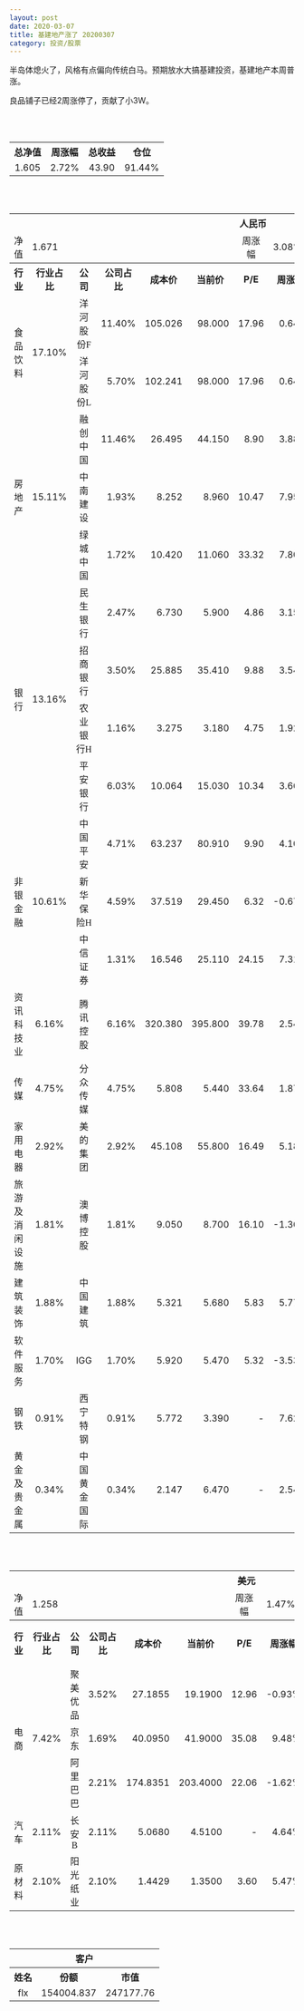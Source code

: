 ```yaml
---
layout: post
date: 2020-03-07
title: 基建地产涨了 20200307
category: 投资/股票
---
```


半岛体熄火了，风格有点偏向传统白马。预期放水大搞基建投资，基建地产本周普涨。

良品铺子已经2周涨停了，贡献了小3W。

<br/>
<br/>

<table cellspacing="0" border="0">
	<tr>
		<th height="21" align="center"><font face="Noto Sans CJK SC Regular">总净值</font></th>
		<th align="center"><font face="Noto Sans CJK SC Regular">周涨幅</font></th>
		<th align="center"><font face="Noto Sans CJK SC Regular">总收益</font></th>
		<th align="center"><font face="Noto Sans CJK SC Regular">仓位</font></th>
	</tr>
	<tr>
		<td height="17" align="center" sdval="1.605" sdnum="1033;0;0.000">1.605</td>
		<td align="center" sdval="0.0272" sdnum="1033;0;0.00%">2.72%</td>
		<td align="center" sdval="43.9" sdnum="1033;0;0.00">43.90</td>
		<td align="center" sdval="0.9144" sdnum="1033;0;0.00%">91.44%</td>
	</tr>
</table>
<br />
<br />
<table>
	<tr>
		<th colspan="12"  height="21" align="center" valign="middle"><font face="Noto Sans CJK SC Regular">人民币</font></th>
		</tr>
	<tr>
		<td height="17" align="center"><font face="Noto Sans CJK SC Regular">净值</font></td>
		<td colspan="5"  align="left" valign="middle" sdval="1.671" sdnum="1033;">1.671</td>
		<td align="center"><font face="Noto Sans CJK SC Regular">周涨幅</font></td>
		<td colspan="5"  align="left" valign="middle" sdval="0.0308" sdnum="1033;0;0.00%">3.08%</td>
		</tr>
	<tr>
		<th height="21" align="center" valign="middle"><font face="Noto Sans CJK SC Regular">行业</font></th>
		<th align="center" valign="middle"><font face="Noto Sans CJK SC Regular">行业占比</font></th>
		<th align="center"><font face="Noto Sans CJK SC Regular">公司</font></th>
		<th align="center"><font face="Noto Sans CJK SC Regular">公司占比</font></th>
		<th align="center"><font face="Noto Sans CJK SC Regular">成本价</font></th>
		<th align="center"><font face="Noto Sans CJK SC Regular">当前价</font></th>
		<th align="center">P/E</th>
		<th align="center"><font face="Noto Sans CJK SC Regular">周涨幅</font></th>
		<th align="center"><font face="Noto Sans CJK SC Regular">总涨幅</font></th>
		<th align="left"><font face="Noto Sans CJK SC Regular">下一阶梯</font></th>
		<th align="left"><font face="Noto Sans CJK SC Regular">浮动止损价</font></th>
		<th align="center"><font face="Noto Sans CJK SC Regular">止损价</font></th>
	</tr>
	<tr>
		<td rowspan="2"  height="42" align="center" valign="middle"><font face="Noto Sans CJK SC Regular">食品饮料</font></td>
		<td rowspan="2"  align="center" valign="middle" sdval="0.171" sdnum="1033;0;0.00%">17.10%</td>
		<td align="center"><font face="Noto Sans CJK SC Regular">洋河股份F</font></td>
		<td align="right" sdval="0.114" sdnum="1033;0;0.00%">11.40%</td>
		<td align="right" sdval="105.026" sdnum="1033;0;0.000">105.026</td>
		<td align="right" sdval="98" sdnum="1033;0;0.000">98.000</td>
		<td align="right" sdval="17.96" sdnum="1033;0;0.00">17.96</td>
		<td align="right" sdval="0.0064" sdnum="1033;0;0.00%">0.64%</td>
		<td align="right" bgcolor="#CCFFCC" sdval="-0.0682977205644317" sdnum="1033;0;0.00%"><font color="#006600">-6.83%</font></td>
		<td align="right" sdval="131.2825" sdnum="1033;0;0.000">131.283</td>
		<td align="right" sdval="0" sdnum="1033;0;0.000">0.000</td>
		<td align="right" sdval="0" sdnum="1033;0;0.000">0.000</td>
	</tr>
	<tr>
		<td align="center"><font face="Noto Sans CJK SC Regular">洋河股份L</font></td>
		<td align="right" sdval="0.057" sdnum="1033;0;0.00%">5.70%</td>
		<td align="right" sdval="102.241" sdnum="1033;0;0.000">102.241</td>
		<td align="right" sdval="98" sdnum="1033;0;0.000">98.000</td>
		<td align="right" sdval="17.96" sdnum="1033;0;0.00">17.96</td>
		<td align="right" sdval="0.0064" sdnum="1033;0;0.00%">0.64%</td>
		<td align="right" bgcolor="#CCFFCC" sdval="-0.0428804237047761" sdnum="1033;0;0.00%"><font color="#006600">-4.29%</font></td>
		<td align="right" sdval="127.80125" sdnum="1033;0;0.000">127.801</td>
		<td align="right" sdval="0" sdnum="1033;0;0.000">0.000</td>
		<td align="right" sdval="0" sdnum="1033;0;0.000">0.000</td>
	</tr>
	<tr>
		<td rowspan="3"  height="51" align="center" valign="middle"><font face="Noto Sans CJK SC Regular">房地产</font></td>
		<td rowspan="3"  align="center" valign="middle" sdval="0.1511" sdnum="1033;0;0.00%">15.11%</td>
		<td align="center"><font face="Noto Sans CJK SC Regular">融创中国</font></td>
		<td align="right" sdval="0.1146" sdnum="1033;0;0.00%">11.46%</td>
		<td align="right" sdval="26.495" sdnum="1033;0;0.000">26.495</td>
		<td align="right" sdval="44.15" sdnum="1033;0;0.000">44.150</td>
		<td align="right" sdval="8.9" sdnum="1033;0;0.00">8.90</td>
		<td align="right" sdval="0.0388" sdnum="1033;0;0.00%">3.88%</td>
		<td align="right" bgcolor="#FFCCCC" sdval="0.664952141913568" sdnum="1033;0;0.00%"><font color="#CC0000">66.50%</font></td>
		<td align="right" bgcolor="#CCFFCC" sdval="51.748046875" sdnum="1033;0;0.000"><font color="#006600">51.748</font></td>
		<td align="right" bgcolor="#FFCCCC" sdval="38.0865625" sdnum="1033;0;0.000"><font color="#CC0000">38.087</font></td>
		<td align="right" bgcolor="#FFCCCC" sdval="38.087" sdnum="1033;0;0.000"><font color="#CC0000">38.087</font></td>
	</tr>
	<tr>
		<td align="center"><font face="Noto Sans CJK SC Regular">中南建设</font></td>
		<td align="right" sdval="0.0193" sdnum="1033;0;0.00%">1.93%</td>
		<td align="right" sdval="8.252" sdnum="1033;0;0.000">8.252</td>
		<td align="right" sdval="8.96" sdnum="1033;0;0.000">8.960</td>
		<td align="right" sdval="10.47" sdnum="1033;0;0.00">10.47</td>
		<td align="right" sdval="0.0795" sdnum="1033;0;0.00%">7.95%</td>
		<td align="right" bgcolor="#FFCCCC" sdval="0.0843973824527386" sdnum="1033;0;0.00%"><font color="#CC0000">8.44%</font></td>
		<td align="right" sdval="10.315" sdnum="1033;0;0.000">10.315</td>
		<td align="right" sdval="0" sdnum="1033;0;0.000">0.000</td>
		<td align="right" sdval="0" sdnum="1033;0;0.000">0.000</td>
	</tr>
	<tr>
		<td align="center"><font face="Noto Sans CJK SC Regular">绿城中国</font></td>
		<td align="right" sdval="0.0172" sdnum="1033;0;0.00%">1.72%</td>
		<td align="right" sdval="10.42" sdnum="1033;0;0.000">10.420</td>
		<td align="right" sdval="11.06" sdnum="1033;0;0.000">11.060</td>
		<td align="right" sdval="33.32" sdnum="1033;0;0.00">33.32</td>
		<td align="right" sdval="0.078" sdnum="1033;0;0.00%">7.80%</td>
		<td align="right" bgcolor="#FFCCCC" sdval="0.0600203454894435" sdnum="1033;0;0.00%"><font color="#CC0000">6.00%</font></td>
		<td align="right" sdval="13.025" sdnum="1033;0;0.000">13.025</td>
		<td align="right" sdval="0" sdnum="1033;0;0.000">0.000</td>
		<td align="right" sdval="0" sdnum="1033;0;0.000">0.000</td>
	</tr>
	<tr>
		<td rowspan="4"  height="72" align="center" valign="middle"><font face="Noto Sans CJK SC Regular">银行</font></td>
		<td rowspan="4"  align="center" valign="middle" sdval="0.1316" sdnum="1033;0;0.00%">13.16%</td>
		<td align="center"><font face="Noto Sans CJK SC Regular">民生银行</font></td>
		<td align="right" sdval="0.0247" sdnum="1033;0;0.00%">2.47%</td>
		<td align="right" sdval="6.73" sdnum="1033;0;0.000">6.730</td>
		<td align="right" sdval="5.9" sdnum="1033;0;0.000">5.900</td>
		<td align="right" sdval="4.86" sdnum="1033;0;0.00">4.86</td>
		<td align="right" sdval="0.0315" sdnum="1033;0;0.00%">3.15%</td>
		<td align="right" bgcolor="#CCFFCC" sdval="-0.12472838038633" sdnum="1033;0;0.00%"><font color="#006600">-12.47%</font></td>
		<td align="right" sdval="8.4125" sdnum="1033;0;0.000">8.413</td>
		<td align="right" sdval="0" sdnum="1033;0;0.000">0.000</td>
		<td align="right" sdval="0" sdnum="1033;0;0.000">0.000</td>
	</tr>
	<tr>
		<td align="center"><font face="Noto Sans CJK SC Regular">招商银行</font></td>
		<td align="right" sdval="0.035" sdnum="1033;0;0.00%">3.50%</td>
		<td align="right" sdval="25.885" sdnum="1033;0;0.000">25.885</td>
		<td align="right" sdval="35.41" sdnum="1033;0;0.000">35.410</td>
		<td align="right" sdval="9.88" sdnum="1033;0;0.00">9.88</td>
		<td align="right" sdval="0.0354" sdnum="1033;0;0.00%">3.54%</td>
		<td align="right" bgcolor="#FFCCCC" sdval="0.366573729959436" sdnum="1033;0;0.00%"><font color="#CC0000">36.66%</font></td>
		<td align="right" bgcolor="#CCFFCC" sdval="40.4453125" sdnum="1033;0;0.000"><font color="#006600">40.445</font></td>
		<td align="right" bgcolor="#FFCCCC" sdval="29.76775" sdnum="1033;0;0.000"><font color="#CC0000">29.768</font></td>
		<td align="right" bgcolor="#FFCCCC" sdval="29.768" sdnum="1033;0;0.000"><font color="#CC0000">29.768</font></td>
	</tr>
	<tr>
		<td align="center"><font face="Noto Sans CJK SC Regular">农业银行H</font></td>
		<td align="right" sdval="0.0116" sdnum="1033;0;0.00%">1.16%</td>
		<td align="right" sdval="3.275" sdnum="1033;0;0.000">3.275</td>
		<td align="right" sdval="3.18" sdnum="1033;0;0.000">3.180</td>
		<td align="right" sdval="4.75" sdnum="1033;0;0.00">4.75</td>
		<td align="right" sdval="0.0192" sdnum="1033;0;0.00%">1.92%</td>
		<td align="right" bgcolor="#CCFFCC" sdval="-0.0304076335877862" sdnum="1033;0;0.00%"><font color="#006600">-3.04%</font></td>
		<td align="right" sdval="4.09375" sdnum="1033;0;0.000">4.094</td>
		<td align="right" sdval="0" sdnum="1033;0;0.000">0.000</td>
		<td align="right" sdval="0" sdnum="1033;0;0.000">0.000</td>
	</tr>
	<tr>
		<td align="center"><font face="Noto Sans CJK SC Regular">平安银行</font></td>
		<td align="right" sdval="0.0603" sdnum="1033;0;0.00%">6.03%</td>
		<td align="right" sdval="10.064" sdnum="1033;0;0.000">10.064</td>
		<td align="right" sdval="15.03" sdnum="1033;0;0.000">15.030</td>
		<td align="right" sdval="10.34" sdnum="1033;0;0.00">10.34</td>
		<td align="right" sdval="0.0366" sdnum="1033;0;0.00%">3.66%</td>
		<td align="right" bgcolor="#FFCCCC" sdval="0.492041971383148" sdnum="1033;0;0.00%"><font color="#CC0000">49.20%</font></td>
		<td align="right" bgcolor="#CCFFCC" sdval="15.725" sdnum="1033;0;0.000"><font color="#006600">15.725</font></td>
		<td align="right" bgcolor="#FFCCCC" sdval="11.5736" sdnum="1033;0;0.000"><font color="#CC0000">11.574</font></td>
		<td align="right" bgcolor="#FFCCCC" sdval="14.467" sdnum="1033;0;0.000"><font color="#CC0000">14.467</font></td>
	</tr>
	<tr>
		<td rowspan="3"  height="52" align="center" valign="middle"><font face="Noto Sans CJK SC Regular">非银金融</font></td>
		<td rowspan="3"  align="center" valign="middle" sdval="0.1061" sdnum="1033;0;0.00%">10.61%</td>
		<td align="center"><font face="Noto Sans CJK SC Regular">中国平安</font></td>
		<td align="right" sdval="0.0471" sdnum="1033;0;0.00%">4.71%</td>
		<td align="right" sdval="63.237" sdnum="1033;0;0.000">63.237</td>
		<td align="right" sdval="80.91" sdnum="1033;0;0.000">80.910</td>
		<td align="right" sdval="9.9" sdnum="1033;0;0.00">9.90</td>
		<td align="right" sdval="0.041" sdnum="1033;0;0.00%">4.10%</td>
		<td align="right" bgcolor="#FFCCCC" sdval="0.278072460742919" sdnum="1033;0;0.00%"><font color="#CC0000">27.81%</font></td>
		<td align="right" bgcolor="#CCFFCC" sdval="98.8078125" sdnum="1033;0;0.000"><font color="#006600">98.808</font></td>
		<td align="right" bgcolor="#FFCCCC" sdval="72.72255" sdnum="1033;0;0.000"><font color="#CC0000">72.723</font></td>
		<td align="right" bgcolor="#FFCCCC" sdval="72.723" sdnum="1033;0;0.000"><font color="#CC0000">72.723</font></td>
	</tr>
	<tr>
		<td align="center"><font face="Noto Sans CJK SC Regular">新华保险H</font></td>
		<td align="right" sdval="0.0459" sdnum="1033;0;0.00%">4.59%</td>
		<td align="right" sdval="37.519" sdnum="1033;0;0.000">37.519</td>
		<td align="right" sdval="29.45" sdnum="1033;0;0.000">29.450</td>
		<td align="right" sdval="6.32" sdnum="1033;0;0.00">6.32</td>
		<td align="right" sdval="-0.0067" sdnum="1033;0;0.00%">-0.67%</td>
		<td align="right" bgcolor="#CCFFCC" sdval="-0.216464367387191" sdnum="1033;0;0.00%"><font color="#006600">-21.65%</font></td>
		<td align="right" sdval="46.89875" sdnum="1033;0;0.000">46.899</td>
		<td align="right" sdval="0" sdnum="1033;0;0.000">0.000</td>
		<td align="right" sdval="0" sdnum="1033;0;0.000">0.000</td>
	</tr>
	<tr>
		<td align="center"><font face="Noto Sans CJK SC Regular">中信证券</font></td>
		<td align="right" sdval="0.0131" sdnum="1033;0;0.00%">1.31%</td>
		<td align="right" sdval="16.546" sdnum="1033;0;0.000">16.546</td>
		<td align="right" sdval="25.11" sdnum="1033;0;0.000">25.110</td>
		<td align="right" sdval="24.15" sdnum="1033;0;0.00">24.15</td>
		<td align="right" sdval="0.0731" sdnum="1033;0;0.00%">7.31%</td>
		<td align="right" bgcolor="#FFCCCC" sdval="0.516187332285749" sdnum="1033;0;0.00%"><font color="#CC0000">51.62%</font></td>
		<td align="right" bgcolor="#CCFFCC" sdval="25.853125" sdnum="1033;0;0.000"><font color="#006600">25.853</font></td>
		<td align="right" bgcolor="#FFCCCC" sdval="19.0279" sdnum="1033;0;0.000"><font color="#CC0000">19.028</font></td>
		<td align="right" bgcolor="#FFCCCC" sdval="19.028" sdnum="1033;0;0.000"><font color="#CC0000">19.028</font></td>
	</tr>
	<tr>
		<td height="17" align="center" valign="middle"><font face="Noto Sans CJK SC Regular">资讯科技业</font></td>
		<td align="center" valign="middle" sdval="0.0616" sdnum="1033;0;0.00%">6.16%</td>
		<td align="center"><font face="Noto Sans CJK SC Regular">腾讯控股</font></td>
		<td align="right" sdval="0.0616" sdnum="1033;0;0.00%">6.16%</td>
		<td align="right" sdval="320.38" sdnum="1033;0;0.000">320.380</td>
		<td align="right" sdval="395.8" sdnum="1033;0;0.000">395.800</td>
		<td align="right" sdval="39.78" sdnum="1033;0;0.00">39.78</td>
		<td align="right" sdval="0.0254" sdnum="1033;0;0.00%">2.54%</td>
		<td align="right" bgcolor="#FFCCCC" sdval="0.234007953055746" sdnum="1033;0;0.00%"><font color="#CC0000">23.40%</font></td>
		<td align="right" sdval="400.475" sdnum="1033;0;0.000">400.475</td>
		<td align="right" sdval="0" sdnum="1033;0;0.000">0.000</td>
		<td align="right" bgcolor="#FFCCCC" sdval="368.437" sdnum="1033;0;0.000"><font color="#CC0000">368.437</font></td>
	</tr>
	<tr>
		<td height="17" align="center" valign="middle"><font face="Noto Sans CJK SC Regular">传媒</font></td>
		<td align="center" valign="middle" sdval="0.0475" sdnum="1033;0;0.00%">4.75%</td>
		<td align="center"><font face="Noto Sans CJK SC Regular">分众传媒</font></td>
		<td align="right" sdval="0.0475" sdnum="1033;0;0.00%">4.75%</td>
		<td align="right" sdval="5.808" sdnum="1033;0;0.000">5.808</td>
		<td align="right" sdval="5.44" sdnum="1033;0;0.000">5.440</td>
		<td align="right" sdval="33.64" sdnum="1033;0;0.00">33.64</td>
		<td align="right" sdval="0.0187" sdnum="1033;0;0.00%">1.87%</td>
		<td align="right" bgcolor="#CCFFCC" sdval="-0.0647608815426997" sdnum="1033;0;0.00%"><font color="#006600">-6.48%</font></td>
		<td align="right" sdval="7.26" sdnum="1033;0;0.000">7.260</td>
		<td align="right" sdval="0" sdnum="1033;0;0.000">0.000</td>
		<td align="right" sdval="0" sdnum="1033;0;0.000">0.000</td>
	</tr>
	<tr>
		<td height="17" align="center" valign="middle"><font face="Noto Sans CJK SC Regular">家用电器</font></td>
		<td align="center" valign="middle" sdval="0.0292" sdnum="1033;0;0.00%">2.92%</td>
		<td align="center"><font face="Noto Sans CJK SC Regular">美的集团</font></td>
		<td align="right" sdval="0.0292" sdnum="1033;0;0.00%">2.92%</td>
		<td align="right" sdval="45.108" sdnum="1033;0;0.000">45.108</td>
		<td align="right" sdval="55.8" sdnum="1033;0;0.000">55.800</td>
		<td align="right" sdval="16.49" sdnum="1033;0;0.00">16.49</td>
		<td align="right" sdval="0.0518" sdnum="1033;0;0.00%">5.18%</td>
		<td align="right" bgcolor="#FFCCCC" sdval="0.235631125299282" sdnum="1033;0;0.00%"><font color="#CC0000">23.56%</font></td>
		<td align="right" sdval="56.385" sdnum="1033;0;0.000">56.385</td>
		<td align="right" sdval="0" sdnum="1033;0;0.000">0.000</td>
		<td align="right" bgcolor="#FFCCCC" sdval="51.874" sdnum="1033;0;0.000"><font color="#CC0000">51.874</font></td>
	</tr>
	<tr>
		<td height="17" align="center" valign="middle"><font face="Noto Sans CJK SC Regular">旅游及消闲设施</font></td>
		<td align="center" valign="middle" sdval="0.0181" sdnum="1033;0;0.00%">1.81%</td>
		<td align="center"><font face="Noto Sans CJK SC Regular">澳博控股</font></td>
		<td align="right" sdval="0.0181" sdnum="1033;0;0.00%">1.81%</td>
		<td align="right" sdval="9.05" sdnum="1033;0;0.000">9.050</td>
		<td align="right" sdval="8.7" sdnum="1033;0;0.000">8.700</td>
		<td align="right" sdval="16.1" sdnum="1033;0;0.00">16.10</td>
		<td align="right" sdval="-0.0136" sdnum="1033;0;0.00%">-1.36%</td>
		<td align="right" bgcolor="#CCFFCC" sdval="-0.0400740331491715" sdnum="1033;0;0.00%"><font color="#006600">-4.01%</font></td>
		<td align="right" sdval="11.3125" sdnum="1033;0;0.000">11.313</td>
		<td align="right" sdval="0" sdnum="1033;0;0.000">0.000</td>
		<td align="right" sdval="0" sdnum="1033;0;0.000">0.000</td>
	</tr>
	<tr>
		<td height="17" align="center" valign="middle"><font face="Noto Sans CJK SC Regular">建筑装饰</font></td>
		<td align="center" valign="middle" sdval="0.0188" sdnum="1033;0;0.00%">1.88%</td>
		<td align="center"><font face="Noto Sans CJK SC Regular">中国建筑</font></td>
		<td align="right" sdval="0.0188" sdnum="1033;0;0.00%">1.88%</td>
		<td align="right" sdval="5.321" sdnum="1033;0;0.000">5.321</td>
		<td align="right" sdval="5.68" sdnum="1033;0;0.000">5.680</td>
		<td align="right" sdval="5.83" sdnum="1033;0;0.00">5.83</td>
		<td align="right" sdval="0.0577" sdnum="1033;0;0.00%">5.77%</td>
		<td align="right" bgcolor="#FFCCCC" sdval="0.0660685209547076" sdnum="1033;0;0.00%"><font color="#CC0000">6.61%</font></td>
		<td align="right" sdval="6.65125" sdnum="1033;0;0.000">6.651</td>
		<td align="right" sdval="0" sdnum="1033;0;0.000">0.000</td>
		<td align="right" sdval="0" sdnum="1033;0;0.000">0.000</td>
	</tr>
	<tr>
		<td height="17" align="center" valign="middle"><font face="Noto Sans CJK SC Regular">软件服务</font></td>
		<td align="center" valign="middle" sdval="0.017" sdnum="1033;0;0.00%">1.70%</td>
		<td align="center">IGG</td>
		<td align="right" sdval="0.017" sdnum="1033;0;0.00%">1.70%</td>
		<td align="right" sdval="5.92" sdnum="1033;0;0.000">5.920</td>
		<td align="right" sdval="5.47" sdnum="1033;0;0.000">5.470</td>
		<td align="right" sdval="5.32" sdnum="1033;0;0.00">5.32</td>
		<td align="right" sdval="-0.0353" sdnum="1033;0;0.00%">-3.53%</td>
		<td align="right" bgcolor="#CCFFCC" sdval="-0.0774135135135137" sdnum="1033;0;0.00%"><font color="#006600">-7.74%</font></td>
		<td align="right" sdval="7.4" sdnum="1033;0;0.000">7.400</td>
		<td align="right" sdval="0" sdnum="1033;0;0.000">0.000</td>
		<td align="right" sdval="0" sdnum="1033;0;0.000">0.000</td>
	</tr>
	<tr>
		<td height="17" align="center"><font face="Noto Sans CJK SC Regular">钢铁</font></td>
		<td align="center" valign="middle" sdval="0.0091" sdnum="1033;0;0.00%">0.91%</td>
		<td align="center"><font face="Noto Sans CJK SC Regular">西宁特钢</font></td>
		<td align="right" sdval="0.0091" sdnum="1033;0;0.00%">0.91%</td>
		<td align="right" sdval="5.772" sdnum="1033;0;0.000">5.772</td>
		<td align="right" sdval="3.39" sdnum="1033;0;0.000">3.390</td>
		<td align="right" sdnum="1033;0;0.00">-</td>
		<td align="right" sdval="0.0762" sdnum="1033;0;0.00%">7.62%</td>
		<td align="right" bgcolor="#CCFFCC" sdval="-0.414081912681913" sdnum="1033;0;0.00%"><font color="#006600">-41.41%</font></td>
		<td align="right" sdval="7.215" sdnum="1033;0;0.000">7.215</td>
		<td align="right" sdval="0" sdnum="1033;0;0.000">0.000</td>
		<td align="right" sdval="0" sdnum="1033;0;0.000">0.000</td>
	</tr>
	<tr>
		<td height="17" align="center"><font face="Noto Sans CJK SC Regular">黄金及贵金属</font></td>
		<td align="center" valign="middle" sdval="0.0034" sdnum="1033;0;0.00%">0.34%</td>
		<td align="center"><font face="Noto Sans CJK SC Regular">中国黄金国际</font></td>
		<td align="right" sdval="0.0034" sdnum="1033;0;0.00%">0.34%</td>
		<td align="right" sdval="2.147" sdnum="1033;0;0.000">2.147</td>
		<td align="right" sdval="6.47" sdnum="1033;0;0.000">6.470</td>
		<td align="right" sdnum="1033;0;0.00">-</td>
		<td align="right" sdval="0.0254" sdnum="1033;0;0.00%">2.54%</td>
		<td align="right" bgcolor="#FFCCCC" sdval="2.01210721937587" sdnum="1033;0;0.00%"><font color="#CC0000">201.21%</font></td>
		<td align="right" bgcolor="#CCFFCC" sdval="6.5521240234375" sdnum="1033;0;0.000"><font color="#006600">6.552</font></td>
		<td align="right" bgcolor="#FFCCCC" sdval="4.82236328125" sdnum="1033;0;0.000"><font color="#CC0000">4.822</font></td>
		<td align="right" sdval="0" sdnum="1033;0;0.000">0.000</td>
	</tr>
</table>
<br />
<br />
<table>
	<tr>
		<th colspan="12"  height="21" align="center" valign="middle"><font face="Noto Sans CJK SC Regular">美元</font></th>
		</tr>
	<tr>
		<td height="17" align="center"><font face="Noto Sans CJK SC Regular">净值</font></td>
		<td colspan="5"  align="left" valign="middle" sdval="1.258" sdnum="1033;">1.258</td>
		<td align="center"><font face="Noto Sans CJK SC Regular">周涨幅</font></td>
		<td colspan="5"  align="left" valign="middle" sdval="0.0147" sdnum="1033;0;0.00%">1.47%</td>
		</tr>
	<tr>
		<th height="22" align="center" valign="middle"><font face="Noto Sans CJK SC Regular">行业</font></th>
		<th align="center" valign="middle"><font face="Noto Sans CJK SC Regular">行业占比</font></th>
		<th align="center"><font face="Noto Sans CJK SC Regular">公司</font></th>
		<th align="center"><font face="Noto Sans CJK SC Regular">公司占比</font></th>
		<th align="center"><font face="Noto Sans CJK SC Regular">成本价</font></th>
		<th align="center"><font face="Noto Sans CJK SC Regular">当前价</font></th>
		<th align="center">P/E</th>
		<th align="center"><font face="Noto Sans CJK SC Regular">周涨幅</font></th>
		<th align="center"><font face="Noto Sans CJK SC Regular">总涨幅</font></th>
		<th align="left"><font face="Noto Sans CJK SC Regular">下一阶梯</font></th>
		<th align="left"><font face="Noto Sans CJK SC Regular">浮动止损价</font></th>
		<th align="center"><font face="Noto Sans CJK SC Regular">止损价</font></th>
	</tr>
	<tr>
		<td rowspan="3"  height="51" align="center" valign="middle"><font face="Noto Sans CJK SC Regular">电商</font></td>
		<td rowspan="3"  align="center" valign="middle" sdval="0.0742" sdnum="1033;0;0.00%">7.42%</td>
		<td align="center" sdnum="1033;0;0.00%"><font face="Noto Sans CJK SC Regular">聚美优品</font></td>
		<td align="right" sdval="0.0352" sdnum="1033;0;0.00%">3.52%</td>
		<td align="right" sdval="27.1855" sdnum="1033;0;0.0000">27.1855</td>
		<td align="right" sdval="19.19" sdnum="1033;0;0.0000">19.1900</td>
		<td align="right" sdval="12.96" sdnum="1033;0;0.00">12.96</td>
		<td align="right" sdval="-0.0093" sdnum="1033;0;0.00%">-0.93%</td>
		<td align="right" bgcolor="#CCFFCC" sdval="-0.295508991925843" sdnum="1033;0;0.00%"><font color="#006600">-29.55%</font></td>
		<td align="right" sdval="33.981875" sdnum="1033;0;0.000">33.982</td>
		<td align="right" sdval="0" sdnum="1033;0;0.000">0.000</td>
		<td align="right" sdval="0" sdnum="1033;0;0.000">0.000</td>
	</tr>
	<tr>
		<td align="center" sdnum="1033;0;0.00%"><font face="Noto Sans CJK SC Regular">京东</font></td>
		<td align="right" sdval="0.0169" sdnum="1033;0;0.00%">1.69%</td>
		<td align="right" sdval="40.095" sdnum="1033;0;0.0000">40.0950</td>
		<td align="right" sdval="41.9" sdnum="1033;0;0.0000">41.9000</td>
		<td align="right" sdval="35.08" sdnum="1033;0;0.00">35.08</td>
		<td align="right" sdval="0.0948" sdnum="1033;0;0.00%">9.48%</td>
		<td align="right" bgcolor="#FFCCCC" sdval="0.0436180820551191" sdnum="1033;0;0.00%"><font color="#CC0000">4.36%</font></td>
		<td align="right" sdval="50.11875" sdnum="1033;0;0.000">50.119</td>
		<td align="right" sdval="0" sdnum="1033;0;0.000">0.000</td>
		<td align="right" sdval="0" sdnum="1033;0;0.000">0.000</td>
	</tr>
	<tr>
		<td align="center" sdnum="1033;0;0.00%"><font face="Noto Sans CJK SC Regular">阿里巴巴</font></td>
		<td align="right" sdval="0.0221" sdnum="1033;0;0.00%">2.21%</td>
		<td align="right" sdval="174.8351" sdnum="1033;0;0.0000">174.8351</td>
		<td align="right" sdval="203.4" sdnum="1033;0;0.0000">203.4000</td>
		<td align="right" sdval="22.06" sdnum="1033;0;0.00">22.06</td>
		<td align="right" sdval="-0.0162" sdnum="1033;0;0.00%">-1.62%</td>
		<td align="right" bgcolor="#FFCCCC" sdval="0.161981952479794" sdnum="1033;0;0.00%"><font color="#CC0000">16.20%</font></td>
		<td align="right" sdval="218.543875" sdnum="1033;0;0.000">218.544</td>
		<td align="right" sdval="0" sdnum="1033;0;0.000">0.000</td>
		<td align="right" bgcolor="#FFCCCC" sdval="201.06" sdnum="1033;0;0.000"><font color="#CC0000">201.060</font></td>
	</tr>
	<tr>
		<td height="22" align="center" valign="middle"><font face="Noto Sans CJK SC Regular">汽车</font></td>
		<td align="center" sdval="0.0211" sdnum="1033;0;0.00%">2.11%</td>
		<td align="center" sdnum="1033;0;0.00%"><font face="Noto Sans CJK SC Regular">长安B</font></td>
		<td align="right" sdval="0.0211" sdnum="1033;0;0.00%">2.11%</td>
		<td align="right" sdval="5.068" sdnum="1033;0;0.0000">5.0680</td>
		<td align="right" sdval="4.51" sdnum="1033;0;0.0000">4.5100</td>
		<td align="right" sdnum="1033;0;0.00">-</td>
		<td align="right" sdval="0.0464" sdnum="1033;0;0.00%">4.64%</td>
		<td align="right" bgcolor="#CCFFCC" sdval="-0.111502604577743" sdnum="1033;0;0.00%"><font color="#006600">-11.15%</font></td>
		<td align="right" sdval="6.335" sdnum="1033;0;0.000">6.335</td>
		<td align="right" sdval="0" sdnum="1033;0;0.000">0.000</td>
		<td align="right" sdval="0" sdnum="1033;0;0.000">0.000</td>
	</tr>
	<tr>
		<td height="17" align="center"><font face="Noto Sans CJK SC Regular">原材料</font></td>
		<td align="center" sdval="0.021" sdnum="1033;0;0.00%">2.10%</td>
		<td align="center" sdnum="1033;0;0.00%"><font face="Noto Sans CJK SC Regular">阳光纸业</font></td>
		<td align="right" sdval="0.021" sdnum="1033;0;0.00%">2.10%</td>
		<td align="right" sdval="1.4429" sdnum="1033;0;0.0000">1.4429</td>
		<td align="right" sdval="1.35" sdnum="1033;0;0.0000">1.3500</td>
		<td align="right" sdval="3.6" sdnum="1033;0;0.00">3.60</td>
		<td align="right" sdval="0.0547" sdnum="1033;0;0.00%">5.47%</td>
		<td align="right" bgcolor="#CCFFCC" sdval="-0.0657842262111027" sdnum="1033;0;0.00%"><font color="#006600">-6.58%</font></td>
		<td align="right" sdval="1.803625" sdnum="1033;0;0.000">1.804</td>
		<td align="right" sdval="0" sdnum="1033;0;0.000">0.000</td>
		<td align="right" sdval="0" sdnum="1033;0;0.000">0.000</td>
	</tr>
</table>
<br />
<br />
<table>
	<tr>
		<th colspan="12"  height="21" align="center" valign="middle"><font face="Noto Sans CJK SC Regular">客户</font></th>
		</tr>
	<tr>
		<th height="22" align="center"><font face="Noto Sans CJK SC Regular">姓名</font></th>
		<th align="center"><font face="Noto Sans CJK SC Regular">份额</font></th>
		<th align="center"><font face="Noto Sans CJK SC Regular">市值</font></th>
	</tr>
	<tr>
		<td height="17" align="center">flx</td>
		<td align="center" sdval="154004.837" sdnum="1033;">154004.837</td>
		<td align="center" sdval="247177.763385" sdnum="1033;0;0.00">247177.76</td>
	</tr>
</table>
